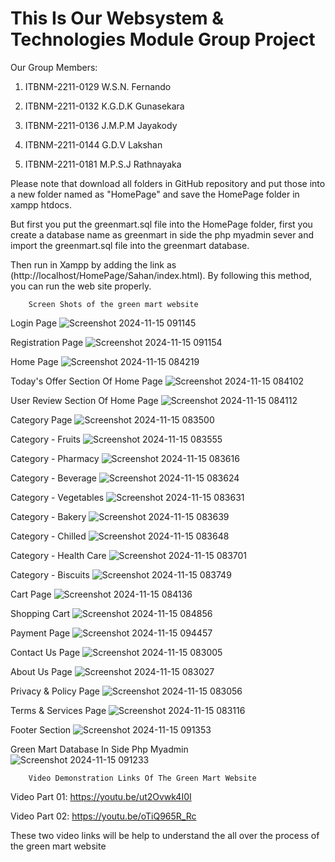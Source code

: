 # This Is Our Websystem & Technologies Module Group Project

Our Group Members:   

1) ITBNM-2211-0129   W.S.N. Fernando 

2) ITBNM-2211-0132   K.G.D.K Gunasekara 

3) ITBNM-2211-0136   J.M.P.M Jayakody 

4) ITBNM-2211-0144   G.D.V Lakshan 

5) ITBNM-2211-0181   M.P.S.J Rathnayaka


Please note that download all folders in GitHub repository and put those into a new folder named as "HomePage" and save the HomePage folder in xampp htdocs.

But first you put the greenmart.sql file into the HomePage folder, first you create a database name as greenmart in side the php myadmin sever and import the greenmart.sql file into the greenmart database.

Then run in Xampp by adding the link as (http://localhost/HomePage/Sahan/index.html). By following this method, you can run the web site properly.


        Screen Shots of the green mart website

Login Page
![Screenshot 2024-11-15 091145](https://github.com/user-attachments/assets/01b0cb41-ce3e-4ac3-b1b3-8e517b378ec2)

Registration Page
![Screenshot 2024-11-15 091154](https://github.com/user-attachments/assets/faf420da-61e5-40c2-98de-e49ae9a1a039)

Home Page
![Screenshot 2024-11-15 084219](https://github.com/user-attachments/assets/32a7b266-437a-4bb0-897f-ee0133b93aae)

Today's Offer Section Of Home Page
![Screenshot 2024-11-15 084102](https://github.com/user-attachments/assets/487e3e59-76ec-4f95-b04b-39ffa8532cf4)

User Review Section Of Home Page
![Screenshot 2024-11-15 084112](https://github.com/user-attachments/assets/1ace756e-ec78-4cb8-a022-987fa78555de)

Category Page
![Screenshot 2024-11-15 083500](https://github.com/user-attachments/assets/4ebf3c18-6c8f-4f6f-a177-5021d51af19f)

Category - Fruits
![Screenshot 2024-11-15 083555](https://github.com/user-attachments/assets/94f372a4-bd73-4c98-9eba-25766234c1ca)

Category - Pharmacy
![Screenshot 2024-11-15 083616](https://github.com/user-attachments/assets/c4098b7a-4161-4e42-b46c-48e11366f79c)

Category - Beverage
![Screenshot 2024-11-15 083624](https://github.com/user-attachments/assets/88f1b907-d3c1-47db-b07a-a806cb92efbd)

Category - Vegetables
![Screenshot 2024-11-15 083631](https://github.com/user-attachments/assets/0f2fe4cb-7765-4002-afaf-ea517c46d860)

Category - Bakery
![Screenshot 2024-11-15 083639](https://github.com/user-attachments/assets/8d8527b7-9f19-4a97-a642-188845741a83)

Category - Chilled
![Screenshot 2024-11-15 083648](https://github.com/user-attachments/assets/a9c7976a-4cf4-4a66-89da-b7d6ecfc5aae)

Category - Health Care
![Screenshot 2024-11-15 083701](https://github.com/user-attachments/assets/ddcadf69-de72-4aa1-b34c-8cca9357ffb1)

Category - Biscuits
![Screenshot 2024-11-15 083749](https://github.com/user-attachments/assets/ce4f7670-fd0c-405b-a60a-b3a355e3602c)

Cart Page
![Screenshot 2024-11-15 084136](https://github.com/user-attachments/assets/84511b56-fdc3-496f-b2b5-8f1e0bbf7d3e)

Shopping Cart
![Screenshot 2024-11-15 084856](https://github.com/user-attachments/assets/95e1af60-893b-43e2-b0a4-1e6c1410aa20)

Payment Page
![Screenshot 2024-11-15 094457](https://github.com/user-attachments/assets/f4e23cb2-1f7b-4210-9c72-eac151c631cc)

Contact Us Page
![Screenshot 2024-11-15 083005](https://github.com/user-attachments/assets/a005f38b-f687-4233-8533-3a8ca1be5205)

About Us Page
![Screenshot 2024-11-15 083027](https://github.com/user-attachments/assets/8577b5ab-e741-455d-8230-c2e51fbc9193)

Privacy & Policy Page
![Screenshot 2024-11-15 083056](https://github.com/user-attachments/assets/861c325d-73f1-46e1-9bb3-380436bde6cf)

Terms & Services Page
![Screenshot 2024-11-15 083116](https://github.com/user-attachments/assets/021ad5d7-2a60-4690-af17-9265061d30de)

Footer Section
![Screenshot 2024-11-15 091353](https://github.com/user-attachments/assets/84f060e4-f99c-44ee-b496-1792e679ca75)

Green Mart Database In Side Php Myadmin
![Screenshot 2024-11-15 091233](https://github.com/user-attachments/assets/a3ebac4f-1102-4d5c-8ed8-50de6bd6b981)


        Video Demonstration Links Of The Green Mart Website

Video Part 01:        https://youtu.be/ut2Ovwk4I0I

Video Part 02:        https://youtu.be/oTiQ965R_Rc

These two video links  will be help to understand the all over the process of the green mart website



